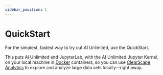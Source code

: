 ```yaml
---
sidebar_position: 1
---
```


# QuickStart

 For the simplest, fastest way to try out AI Unlimited, use the QuickStart. 
 
 This puts AI Unlimited and JupyterLab, with the AI Unlimited Jupyter Kernel, on your local machine in [Docker](https://www.docker.com/) containers, so you can use [ClearScape Analytics](https://www.teradata.com/platform/clearscape-analytics?) to explore and analyze large data sets locally&mdash;right away.
